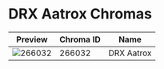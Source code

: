 # DRX Aatrox Chromas



| Preview | Chroma ID | Name |
|---------|-----------|------|
| ![266032](https://raw.communitydragon.org/latest/plugins/rcp-be-lol-game-data/global/default/v1/champion-chroma-images/266/266032.png) | 266032 | DRX Aatrox |